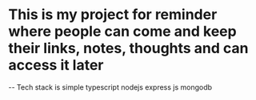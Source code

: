 # This is my project for reminder where people can come and keep their links, notes, thoughts and can access it later

-- Tech stack is simple typescript nodejs express js mongodb


